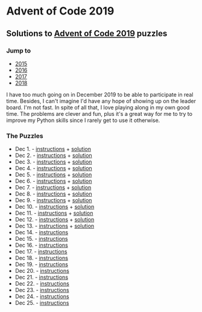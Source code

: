 # Advent of Code 2019

## Solutions to [Advent of Code 2019](https://adventofcode.com/2019/) puzzles

### Jump to
- [2015](https://github.com/SSteve/AdventOfCode/tree/master/Advent2015)
- [2016](https://github.com/SSteve/AdventOfCode/tree/master/Advent2016)
- [2017](https://github.com/SSteve/AdventOfCode/tree/master/Advent2017)
- [2018](https://github.com/SSteve/AdventOfCode/tree/master/Advent2018)

I have too much going on in December 2019 to be able to participate in real time. Besides, I can't imagine I'd have any hope of showing up on the leader board. I'm not fast. In spite of all that, I love playing along in my own good time. The problems are clever and fun, plus it's a great way for me to try to improve my Python skills since I rarely get to use it otherwise.

### The Puzzles
- Dec 1. - [instructions](http://adventofcode.com/2019/day/1) + [solution](./1.py)
- Dec 2. - [instructions](http://adventofcode.com/2019/day/2) + [solution](./2.py)
- Dec 3. - [instructions](http://adventofcode.com/2019/day/3) + [solution](./3.py)
- Dec 4. - [instructions](http://adventofcode.com/2019/day/4) + [solution](./4.py)
- Dec 5. - [instructions](http://adventofcode.com/2019/day/5) + [solution](./5.py)
- Dec 6. - [instructions](http://adventofcode.com/2019/day/6) + [solution](./6.py)
- Dec 7. - [instructions](http://adventofcode.com/2019/day/7) + [solution](./7.py)
- Dec 8. - [instructions](http://adventofcode.com/2019/day/8) + [solution](./8.py)
- Dec 9. - [instructions](http://adventofcode.com/2019/day/9) + [solution](./9.py)
- Dec 10. - [instructions](http://adventofcode.com/2019/day/10) + [solution](./10.py)
- Dec 11. - [instructions](http://adventofcode.com/2019/day/11) + [solution](./11.py)
- Dec 12. - [instructions](http://adventofcode.com/2019/day/12) + [solution](./12.py)
- Dec 13. - [instructions](http://adventofcode.com/2019/day/13) + [solution](./13.py)
- Dec 14. - [instructions](http://adventofcode.com/2019/day/14)
- Dec 15. - [instructions](http://adventofcode.com/2019/day/15)
- Dec 16. - [instructions](http://adventofcode.com/2019/day/16)
- Dec 17. - [instructions](http://adventofcode.com/2019/day/17)
- Dec 18. - [instructions](http://adventofcode.com/2019/day/18)
- Dec 19. - [instructions](http://adventofcode.com/2019/day/19)
- Dec 20. - [instructions](http://adventofcode.com/2019/day/20)
- Dec 21. - [instructions](http://adventofcode.com/2019/day/21)
- Dec 22. - [instructions](http://adventofcode.com/2019/day/22)
- Dec 23. - [instructions](http://adventofcode.com/2019/day/23)
- Dec 24. - [instructions](http://adventofcode.com/2019/day/24)
- Dec 25. - [instructions](http://adventofcode.com/2019/day/25)
